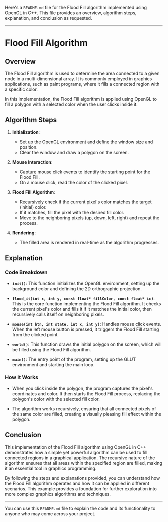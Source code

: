 Here's a `README.md` file for the Flood Fill algorithm implemented using OpenGL in C++. This file provides an overview, algorithm steps, explanation, and conclusion as requested.

---

# Flood Fill Algorithm

## Overview

The Flood Fill algorithm is used to determine the area connected to a given node in a multi-dimensional array. It is commonly employed in graphics applications, such as paint programs, where it fills a connected region with a specific color.

In this implementation, the Flood Fill algorithm is applied using OpenGL to fill a polygon with a selected color when the user clicks inside it.

## Algorithm Steps

1. **Initialization**:
    - Set up the OpenGL environment and define the window size and position.
    - Clear the window and draw a polygon on the screen.

2. **Mouse Interaction**:
    - Capture mouse click events to identify the starting point for the Flood Fill.
    - On a mouse click, read the color of the clicked pixel.

3. **Flood Fill Algorithm**:
    - Recursively check if the current pixel's color matches the target (initial) color.
    - If it matches, fill the pixel with the desired fill color.
    - Move to the neighboring pixels (up, down, left, right) and repeat the process.

4. **Rendering**:
    - The filled area is rendered in real-time as the algorithm progresses.

## Explanation

### Code Breakdown

- **`init()`**: This function initializes the OpenGL environment, setting up the background color and defining the 2D orthographic projection.
  
- **`flood_it(int x, int y, const float* fillColor, const float* ic)`**: This is the core function implementing the Flood Fill algorithm. It checks the current pixel's color and fills it if it matches the initial color, then recursively calls itself on neighboring pixels.

- **`mouse(int btn, int state, int x, int y)`**: Handles mouse click events. When the left mouse button is pressed, it triggers the Flood Fill starting from the clicked point.

- **`world()`**: This function draws the initial polygon on the screen, which will be filled using the Flood Fill algorithm.

- **`main()`**: The entry point of the program, setting up the GLUT environment and starting the main loop.

### How It Works

- When you click inside the polygon, the program captures the pixel's coordinates and color. It then starts the Flood Fill process, replacing the polygon's color with the selected fill color.
  
- The algorithm works recursively, ensuring that all connected pixels of the same color are filled, creating a visually pleasing fill effect within the polygon.

## Conclusion

This implementation of the Flood Fill algorithm using OpenGL in C++ demonstrates how a simple yet powerful algorithm can be used to fill connected regions in a graphical application. The recursive nature of the algorithm ensures that all areas within the specified region are filled, making it an essential tool in graphics programming.

By following the steps and explanations provided, you can understand how the Flood Fill algorithm operates and how it can be applied in different scenarios. This example provides a foundation for further exploration into more complex graphics algorithms and techniques.

--- 

You can use this `README.md` file to explain the code and its functionality to anyone who may come across your project.
